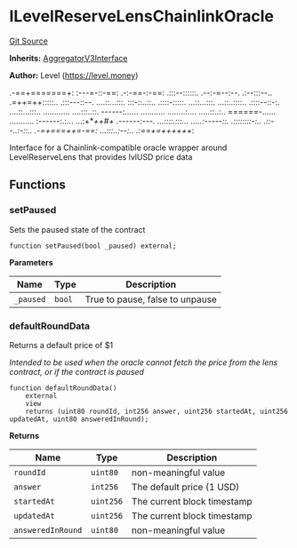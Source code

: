 # ILevelReserveLensChainlinkOracle
[Git Source](https://github.com/Level-Money/contracts/blob/7fc97def4c32b2c55e844838ecbb532dceb8179d/src/interfaces/lens/ILevelReserveLensChainlinkOracle.sol)

**Inherits:**
[AggregatorV3Interface](/src/interfaces/AggregatorV3Interface.sol/interface.AggregatorV3Interface.md)

**Author:**
Level (https://level.money)

.-==+=======+:
:---=-::-==:
.-:-==-:-==:
.:::--::::::.     .--:-=--:--.       .:--:::--..
.=++=++:::::..     .:::---::--.    ....::...:::.
:::-::..::..      .::::-:::::.     ...::...:::.
...::..::::..     .::::--::-:.    ....::...:::..
............      ....:::..::.    ------:......
...........     ........:....     .....::..:..    ======-......      ...........
:------:.:...   ...:+***++*#+     .------:---.    ...::::.:::...   .....:-----::.
.::::::::-:..   .::--..:-::..    .-=+===++=-==:   ...:::..:--:..   .:==+=++++++*:

Interface for a Chainlink-compatible oracle wrapper around LevelReserveLens that provides lvlUSD price data


## Functions
### setPaused

Sets the paused state of the contract


```solidity
function setPaused(bool _paused) external;
```
**Parameters**

|Name|Type|Description|
|----|----|-----------|
|`_paused`|`bool`|True to pause, false to unpause|


### defaultRoundData

Returns a default price of $1

*Intended to be used when the oracle cannot fetch the price from the lens contract, or if the contract is paused*


```solidity
function defaultRoundData()
    external
    view
    returns (uint80 roundId, int256 answer, uint256 startedAt, uint256 updatedAt, uint80 answeredInRound);
```
**Returns**

|Name|Type|Description|
|----|----|-----------|
|`roundId`|`uint80`|non-meaningful value|
|`answer`|`int256`|The default price (1 USD)|
|`startedAt`|`uint256`|The current block timestamp|
|`updatedAt`|`uint256`|The current block timestamp|
|`answeredInRound`|`uint80`|non-meaningful value|


